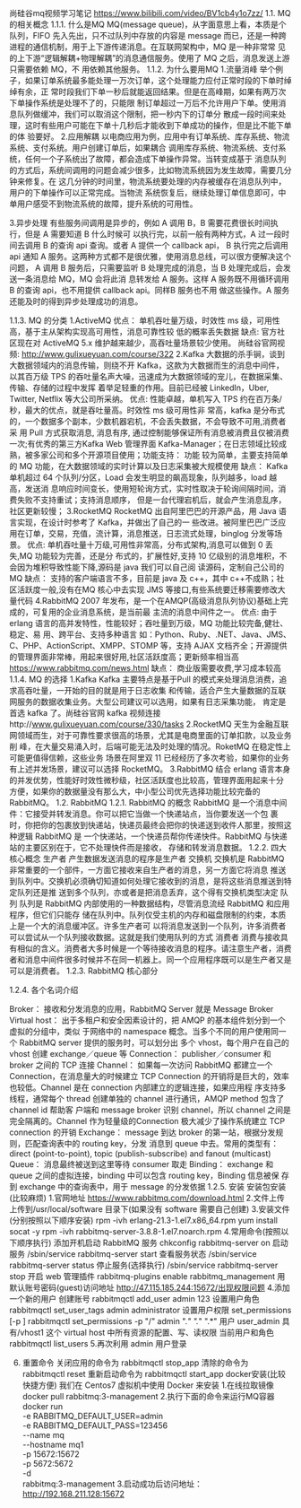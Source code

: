 尚硅谷mq视频学习笔记
https://www.bilibili.com/video/BV1cb4y1o7zz/
1.1. MQ 的相关概念 
1.1.1. 什么是MQ 
MQ(message queue)，从字面意思上看，本质是个队列，FIFO 先入先出，只不过队列中存放的内容是 
message 而已，还是一种跨进程的通信机制，用于上下游传递消息。在互联网架构中，MQ 是一种非常常 
见的上下游“逻辑解耦+物理解耦”的消息通信服务。使用了 MQ 之后，消息发送上游只需要依赖 MQ，不 
用依赖其他服务。 
1.1.2. 为什么要用MQ 
1.流量消峰 
举个例子，如果订单系统最多能处理一万次订单，这个处理能力应付正常时段的下单时绰绰有余，正 
常时段我们下单一秒后就能返回结果。但是在高峰期，如果有两万次下单操作系统是处理不了的，只能限 
制订单超过一万后不允许用户下单。使用消息队列做缓冲，我们可以取消这个限制，把一秒内下的订单分 
散成一段时间来处理，这时有些用户可能在下单十几秒后才能收到下单成功的操作，但是比不能下单的体 
验要好。 
2.应用解耦 
以电商应用为例，应用中有订单系统、库存系统、物流系统、支付系统。用户创建订单后，如果耦合 
调用库存系统、物流系统、支付系统，任何一个子系统出了故障，都会造成下单操作异常。当转变成基于 
消息队列的方式后，系统间调用的问题会减少很多，比如物流系统因为发生故障，需要几分钟来修复。在 
这几分钟的时间里，物流系统要处理的内存被缓存在消息队列中，用户的下单操作可以正常完成。当物流 
系统恢复后，继续处理订单信息即可，中单用户感受不到物流系统的故障，提升系统的可用性。

3.异步处理 
有些服务间调用是异步的，例如 A 调用 B，B 需要花费很长时间执行，但是 A 需要知道 B 什么时候可 
以执行完，以前一般有两种方式，A 过一段时间去调用 B 的查询 api 查询。或者 A 提供一个 callback api， B 执行完之后调用 api 通知 A 服务。这两种方式都不是很优雅，使用消息总线，可以很方便解决这个问题， 
A 调用 B 服务后，只需要监听 B 处理完成的消息，当 B 处理完成后，会发送一条消息给 MQ，MQ 会将此消 
息转发给 A 服务。这样 A 服务既不用循环调用 B 的查询 api，也不用提供 callback api。同样B 服务也不用 
做这些操作。A 服务还能及时的得到异步处理成功的消息。

1.1.3. MQ 的分类
1.ActiveMQ 
优点：
单机吞吐量万级，时效性 ms 级，可用性高，基于主从架构实现高可用性，消息可靠性较 
低的概率丢失数据 
缺点:
官方社区现在对 ActiveMQ 5.x 维护越来越少，高吞吐量场景较少使用。 
尚硅谷官网视频: http://www.gulixueyuan.com/course/322
2.Kafka 
大数据的杀手锏，谈到大数据领域内的消息传输，则绕不开 Kafka，这款为大数据而生的消息中间件， 
以其百万级 TPS 的吞吐量名声大噪，迅速成为大数据领域的宠儿，在数据采集、传输、存储的过程中发挥 
着举足轻重的作用。目前已经被 LinkedIn，Uber, Twitter, Netflix 等大公司所采纳。 
优点: 
性能卓越，单机写入 TPS 约在百万条/秒，最大的优点，就是吞吐量高。时效性 ms 级可用性非 
常高，kafka 是分布式的，一个数据多个副本，少数机器宕机，不会丢失数据，不会导致不可用,消费者采 
用 Pull 方式获取消息, 消息有序, 通过控制能够保证所有消息被消费且仅被消费一次;有优秀的第三方Kafka 
Web 管理界面 Kafka-Manager；在日志领域比较成熟，被多家公司和多个开源项目使用；功能支持： 功能 
较为简单，主要支持简单的 MQ 功能，在大数据领域的实时计算以及日志采集被大规模使用 
缺点：
Kafka 单机超过 64 个队列/分区，Load 会发生明显的飙高现象，队列越多，load 越高，发送消 
息响应时间变长，使用短轮询方式，实时性取决于轮询间隔时间，消费失败不支持重试；支持消息顺序， 
但是一台代理宕机后，就会产生消息乱序，社区更新较慢； 
3.RocketMQ 
RocketMQ 出自阿里巴巴的开源产品，用 Java 语言实现，在设计时参考了 Kafka，并做出了自己的一 
些改进。被阿里巴巴广泛应用在订单，交易，充值，流计算，消息推送，日志流式处理，binglog 分发等场 
景。 
优点:
单机吞吐量十万级,可用性非常高，分布式架构,消息可以做到 0 丢失,MQ 功能较为完善，还是分 
布式的，扩展性好,支持 10 亿级别的消息堆积，不会因为堆积导致性能下降,源码是 java 我们可以自己阅 
读源码，定制自己公司的 MQ 
缺点：
支持的客户端语言不多，目前是 java 及 c++，其中 c++不成熟；社区活跃度一般,没有在MQ 
核心中去实现 JMS 等接口,有些系统要迁移需要修改大量代码 
4.RabbitMQ 
2007 年发布，是一个在AMQP(高级消息队列协议)基础上完成的，可复用的企业消息系统，是当前最 
主流的消息中间件之一。 
优点:
由于 erlang 语言的高并发特性，性能较好；吞吐量到万级，MQ 功能比较完备,健壮、稳定、易 
用、跨平台、支持多种语言 如：Python、Ruby、.NET、Java、JMS、C、PHP、ActionScript、XMPP、STOMP 
等，支持 AJAX 文档齐全；开源提供的管理界面非常棒，用起来很好用,社区活跃度高；更新频率相当高 
https://www.rabbitmq.com/news.html 
缺点：
商业版需要收费,学习成本较高
1.1.4. MQ 的选择
1.Kafka 
Kafka 主要特点是基于Pull 的模式来处理消息消费，追求高吞吐量，一开始的目的就是用于日志收集 
和传输，适合产生大量数据的互联网服务的数据收集业务。大型公司建议可以选用，如果有日志采集功能， 
肯定是首选 kafka 了。尚硅谷官网 kafka 视频连接http://www.gulixueyuan.com/course/330/tasks 
2.RocketMQ 
天生为金融互联网领域而生，对于可靠性要求很高的场景，尤其是电商里面的订单扣款，以及业务削 
峰，在大量交易涌入时，后端可能无法及时处理的情况。RoketMQ 在稳定性上可能更值得信赖，这些业务 
场景在阿里双 11 已经经历了多次考验，如果你的业务有上述并发场景，建议可以选择 RocketMQ。 
3.RabbitMQ 
结合 erlang 语言本身的并发优势，性能好时效性微秒级，社区活跃度也比较高，管理界面用起来十分 
方便，如果你的数据量没有那么大，中小型公司优先选择功能比较完备的 RabbitMQ。 
1.2. RabbitMQ 
1.2.1. RabbitMQ 的概念 
RabbitMQ 是一个消息中间件：它接受并转发消息。你可以把它当做一个快递站点，当你要发送一个包 裹时，你把你的包裹放到快递站，快递员最终会把你的快递送到收件人那里，按照这种逻辑 RabbitMQ 是 一个快递站，一个快递员帮你传递快件。RabbitMQ 与快递站的主要区别在于，它不处理快件而是接收， 存储和转发消息数据。 
1.2.2. 四大核心概念 
生产者 
产生数据发送消息的程序是生产者 
交换机 
交换机是 RabbitMQ 非常重要的一个部件，一方面它接收来自生产者的消息，另一方面它将消息 
推送到队列中。交换机必须确切知道如何处理它接收到的消息，是将这些消息推送到特定队列还是推 
送到多个队列，亦或者是把消息丢弃，这个得有交换机类型决定 
队列
队列是 RabbitMQ 内部使用的一种数据结构，尽管消息流经 RabbitMQ 和应用程序，但它们只能存 
储在队列中。队列仅受主机的内存和磁盘限制的约束，本质上是一个大的消息缓冲区。许多生产者可 
以将消息发送到一个队列，许多消费者可以尝试从一个队列接收数据。这就是我们使用队列的方式 
消费者 
消费与接收具有相似的含义。消费者大多时候是一个等待接收消息的程序。请注意生产者，消费 
者和消息中间件很多时候并不在同一机器上。同一个应用程序既可以是生产者又是可以是消费者。
1.2.3. RabbitMQ 核心部分 

1.2.4. 各个名词介绍

Broker：
接收和分发消息的应用，RabbitMQ Server 就是 Message Broker 
Virtual host：
出于多租户和安全因素设计的，把 AMQP 的基本组件划分到一个虚拟的分组中，类似 
于网络中的 namespace 概念。当多个不同的用户使用同一个 RabbitMQ server 提供的服务时，可以划分出 
多个 vhost，每个用户在自己的 vhost 创建 exchange／queue 等 
Connection：
publisher／consumer 和 broker 之间的 TCP 连接 
Channel：
如果每一次访问 RabbitMQ 都建立一个 Connection，在消息量大的时候建立 TCP 
Connection 的开销将是巨大的，效率也较低。Channel 是在 connection 内部建立的逻辑连接，如果应用程 序支持多线程，通常每个 thread 创建单独的 channel 进行通讯，AMQP method 包含了 channel id 帮助客 户端和 message broker 识别 channel，所以 channel 之间是完全隔离的。Channel 作为轻量级的Connection 极大减少了操作系统建立 TCP connection 的开销
Exchange：
message 到达 broker 的第一站，根据分发规则，匹配查询表中的 routing key，分发 
消息到 queue 中去。常用的类型有：direct (point-to-point), topic (publish-subscribe) and fanout 
(multicast) 
Queue：
消息最终被送到这里等待 consumer 取走 
Binding：
exchange 和 queue 之间的虚拟连接，binding 中可以包含 routing key，Binding 信息被保 
存到 exchange 中的查询表中，用于 message 的分发依据
1.2.5. 安装
安装包安装(比较麻烦)
1.官网地址 
https://www.rabbitmq.com/download.html 
2.文件上传 
上传到/usr/local/software 目录下(如果没有 software 需要自己创建)
3.安装文件(分别按照以下顺序安装) 
rpm -ivh erlang-21.3-1.el7.x86_64.rpm 
yum install socat -y 
rpm -ivh rabbitmq-server-3.8.8-1.el7.noarch.rpm 
4.常用命令(按照以下顺序执行) 
添加开机启动 RabbitMQ 服务 
chkconfig rabbitmq-server on 
启动服务 
/sbin/service rabbitmq-server start 
查看服务状态 
/sbin/service rabbitmq-server status
停止服务(选择执行) 
/sbin/service rabbitmq-server stop 
开启 web 管理插件 
rabbitmq-plugins enable rabbitmq_management 
用默认账号密码(guest)访问地址 http://47.115.185.244:15672/出现权限问题
4.添加一个新的用户 
创建账号 
rabbitmqctl add_user admin 123 
设置用户角色 
rabbitmqctl set_user_tags admin administrator 
设置用户权限 
set_permissions [-p <vhostpath>] <user> <conf> <write> <read> 
rabbitmqctl set_permissions -p "/" admin ".*" ".*" ".*" 
用户 user_admin 具有/vhost1 这个 virtual host 中所有资源的配置、写、读权限 
当前用户和角色 
rabbitmqctl list_users 
5.再次利用 admin 用户登录

6. 重置命令 
关闭应用的命令为 
rabbitmqctl stop_app 
清除的命令为
rabbitmqctl reset 
重新启动命令为 
rabbitmqctl start_app
docker安装(比较快捷方便)
我们在 Centos7 虚拟机中使用 Docker 来安装
1.在线拉取镜像
docker pull rabbitmq:3-management
2.执行下面的命令来运行MQ容器
docker run \
 -e RABBITMQ_DEFAULT_USER=admin \
 -e RABBITMQ_DEFAULT_PASS=123456 \
 --name mq \
 --hostname mq1 \
 -p 15672:15672 \
 -p 5672:5672 \
 -d \
 rabbitmq:3-management
3.启动成功后访问地址：http://192.168.211.128:15672

